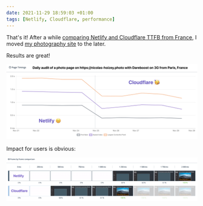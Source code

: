 ```yaml
---
date: 2021-11-29 18:59:03 +01:00
tags: [Netlify, Cloudflare, performance]
---
```


That's it! After a while [comparing Netlify and Cloudflare TTFB from France](https://nicolas-hoizey.com/notes/2021/10/31/1/), I moved [my photography site](https://nicolas-hoizey.photo) to the later.

Results are great!

![TTFB is much better on Cloudflare, and so are other metrics](netlify-vs-cloudflare-timings.png)

Impact for users is obvious:

![Users see the page and photo 750ms earlier!](netlify-vs-cloudflare-frames.png)
